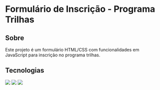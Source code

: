 <h1>Formulário de Inscrição - Programa Trilhas</h1>

<h2> Sobre</h2>
<p>Este projeto é um formulário HTML/CSS com funcionalidades em JavaScript para inscrição no programa trilhas.</p>

##  Tecnologias
<div>
  <img src="https://img.shields.io/badge/HTML-239120?style=for-the-badge&logo=html5&logoColor=white">
  <img src="https://img.shields.io/badge/CSS-239120?&style=for-the-badge&logo=css3&logoColor=white">
  <img src="https://img.shields.io/badge/JavaScript-F7DF1E?style=for-the-badge&logo=javascript&logoColor=black">
</div>
